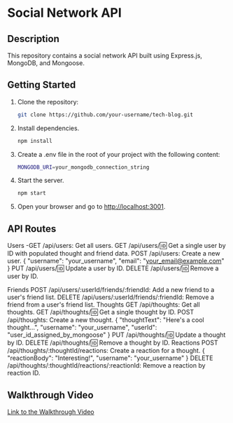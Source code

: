 # Social Network API

## Description

This repository contains a social network API built using Express.js, MongoDB, and Mongoose.



## Getting Started

1. Clone the repository:

   ```bash
   git clone https://github.com/your-username/tech-blog.git
2. Install dependencies.
   ```bash
   npm install

3. Create a .env file in the root of your project with the following content:
   ```bash
   MONGODB_URI=your_mongodb_connection_string


4. Start the server.
   ```bash
   npm start
5. Open your browser and go to [http://localhost:3001](http://localhost:3001).



## API Routes

Users
-GET /api/users: Get all users.
GET /api/users/:id: Get a single user by ID with populated thought and friend data.
POST /api/users: Create a new user.
{
  "username": "your_username",
  "email": "your_email@example.com"
}
PUT /api/users/:id: Update a user by ID.
DELETE /api/users/:id: Remove a user by ID.

Friends
POST /api/users/:userId/friends/:friendId: Add a new friend to a user's friend list.
DELETE /api/users/:userId/friends/:friendId: Remove a friend from a user's friend list.
Thoughts
GET /api/thoughts: Get all thoughts.
GET /api/thoughts/:id: Get a single thought by ID.
POST /api/thoughts: Create a new thought.
{
  "thoughtText": "Here's a cool thought...",
  "username": "your_username",
  "userId": "user_id_assigned_by_mongoose"
}
PUT /api/thoughts/:id: Update a thought by ID.
DELETE /api/thoughts/:id: Remove a thought by ID.
Reactions
POST /api/thoughts/:thoughtId/reactions: Create a reaction for a thought.
{
  "reactionBody": "Interesting!",
  "username": "your_username"
}
DELETE /api/thoughts/:thoughtId/reactions/:reactionId: Remove a reaction by reaction ID.

## Walkthrough Video

[Link to the Walkthrough Video](your_walkthrough_video_link)


